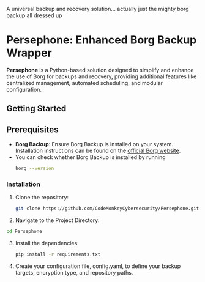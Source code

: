 A universal backup and recovery solution... actually just the mighty borg backup all dressed up

# Persephone: Enhanced Borg Backup Wrapper

**Persephone** is a Python-based solution designed to simplify and enhance the use of Borg for backups and recovery, providing additional features like centralized management, automated scheduling, and modular configuration.

## Getting Started

## Prerequisites

- **Borg Backup**: Ensure Borg Backup is installed on your system. Installation instructions can be found on the [official Borg website](https://www.borgbackup.org/).
- You can check whether Borg Backup is installed by running
   ```bash
   borg --version

### Installation
1. Clone the repository:
   ```bash
   git clone https://github.com/CodeMonkeyCybersecurity/Persephone.git

2.	Navigate to the Project Directory:
   ```bash
   cd Persephone
   ```

3. Install the dependencies:
   ```bash
   pip install -r requirements.txt 

4. Create your configuration file, config.yaml, to define your backup targets, encryption type, and repository paths.

